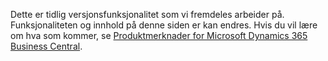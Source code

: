 Dette er tidlig versjonsfunksjonalitet som vi fremdeles arbeider på. Funksjonaliteten og innhold på denne siden er kan endres. Hvis du vil lære om hva som kommer, se [Produktmerknader for Microsoft Dynamics 365 Business Central](https://go.microsoft.com/fwlink/?linkid=2047422).